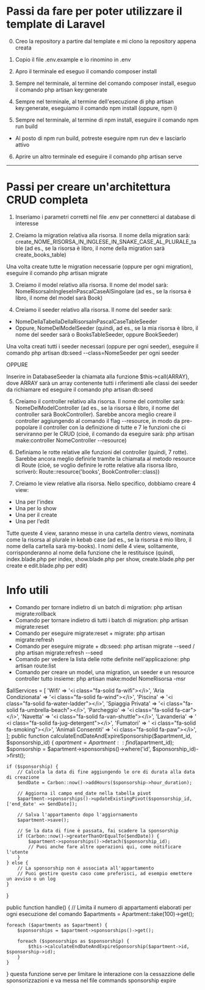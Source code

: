 # Passi da fare per poter utilizzare il template di Laravel

0. Creo la repository a partire dal template e mi clono la repository appena creata

1. Copio il file .env.example e lo rinomino in .env

2. Apro il terminale ed eseguo il comando composer install

3. Sempre nel terminale, al termine del comando composer install, eseguo il comando php artisan key:generate

4. Sempre nel terminale, al termine dell'esecuzione di php artisan key:generate, eseguiamo il comando npm install (oppure, npm i)

5. Sempre nel terminale, al termine di npm install, eseguire il comando npm run build
- Al posto di npm run build, potreste eseguire npm run dev e lasciarlo attivo

6. Aprire un altro terminale ed eseguire il comando php artisan serve


--------------------------------------------------------------------------------------------


# Passi per creare un'architettura CRUD completa

1. Inseriamo i parametri corretti nel file .env per connetterci al database di interesse

2. Creiamo la migration relativa alla risorsa. Il nome della migration sarà: create_NOME_RISORSA_IN_INGLESE_IN_SNAKE_CASE_AL_PLURALE_table (ad es., se la risorsa è libro, il nome della migration sarà create_books_table)

Una volta create tutte le migration necessarie (oppure per ogni migration), eseguire il comando php artisan migrate 

3. Creiamo il model relativo alla risorsa. Il nome del model sarà: NomeRisorsaInIngleseInPascalCaseAlSingolare (ad es., se la risorsa è libro, il nome del model sarà Book)

4. Creiamo il seeder relativo alla risorsa. Il nome del seeder sarà:
- NomeDellaTabellaDellaRisorsaInPascalCaseTableSeeder
- Oppure, NomeDelModelSeeder
(quindi, ad es., se la mia risorsa è libro, il nome del seeder sarà o BooksTableSeeder, oppure BookSeeder)

Una volta creati tutti i seeder necessari (oppure per ogni seeder), eseguire il comando php artisan db:seed --class=NomeSeeder per ogni seeder

OPPURE

Inserire in DatabaseSeeder la chiamata alla funzione $this->call(ARRAY), dove ARRAY sarà un array contenente tutti i riferimenti alle classi dei seeder da richiamare ed eseguire il comando php artisan db:seed

5. Creiamo il controller relativo alla risorsa. Il nome del controller sarà: NomeDelModelController (ad es., se la risorsa è libro, il nome del controller sarà BookController). Sarebbe ancora meglio creare il controller aggiungendo al comando il flag --resource, in modo da pre-popolare il controller con la definizione di tutte e 7 le funzioni che ci serviranno per le CRUD (cioè, il comando da eseguire sarà: php artisan make:controller NomeController --resource)

6. Definiamo le rotte relative alle funzioni del controller (quindi, 7 rotte). Sarebbe ancora meglio definirle tramite la chiamata al metodo resource di Route (cioè, se voglio definire le rotte relative alla risorsa libro, scriverò: Route::resource('books', BookController::class))

7. Creiamo le view relative alla risorsa. Nello specifico, dobbiamo creare 4 view:
- Una per l'index
- Una per lo show
- Una per il create
- Una per l'edit

Tutte queste 4 view, saranno messe in una cartella dentro views, nominata come la risorsa al plurale in kebab case (ad es., se la risorsa è mio libro, il nome della cartella sarà my-books). I nomi delle 4 view, solitamente, corrisponderanno al nome della funzione che le restituisce (quindi, index.blade.php per index, show.blade.php per show, create.blade.php per create e edit.blade.php per edit)

# Info utili
- Comando per tornare indietro di un batch di migration: php artisan migrate:rollback
- Comando per tornare indietro di tutti i batch di migration: php artisan migrate:reset
- Comando per eseguire migrate:reset + migrate: php artisan migrate:refresh
- Comando per eseguire migrate + db:seed: php artisan migrate --seed / php artisan migrate:refresh --seed
- Comando per vedere la lista delle rotte definite nell'applicazione: php artisan route:list
- Comando per creare un model, una migration, un seeder e un resource controller tutto insieme: php artisan make:model NomeRisorsa -msr




$allServices = [
            'Wifi' => '<i class="fa-solid fa-wifi"></i>',
            'Aria Condizionata' => '<i class="fa-solid fa-wind"></i>',
            'Piscina' => '<i class="fa-solid fa-water-ladder"></i>',
            'Spiaggia Privata' => '<i class="fa-solid fa-umbrella-beach"></i>',
            'Parcheggio' => '<i class="fa-solid fa-car"></i>',
            'Navetta' => '<i class="fa-solid fa-van-shuttle"></i>',
            'Lavanderia' => ' <i class="fa-solid fa-jug-detergent"></i>',
            'Fumatori' => ' <i class="fa-solid fa-smoking"></i>',
            'Animali Consentiti' => '<i class="fa-solid fa-paw"></i>',
        ];
        public function calculateEndDateAndExpireSponsorship($apartment_id, $sponsorship_id) {
    $apartment = Apartment::find($apartment_id);
    $sponsorship = $apartment->sponsorships()->where('id', $sponsorship_id)->first();

    if ($sponsorship) {
        // Calcola la data di fine aggiungendo le ore di durata alla data di creazione
        $endDate = Carbon::now()->addHours($sponsorship->hour_duration);

        // Aggiorna il campo end_date nella tabella pivot
        $apartment->sponsorships()->updateExistingPivot($sponsorship_id, ['end_date' => $endDate]);
        
        // Salva l'appartamento dopo l'aggiornamento
        $apartment->save();
        
        // Se la data di fine è passata, fai scadere la sponsorship
        if (Carbon::now()->greaterThanOrEqualTo($endDate)) {
            $apartment->sponsorships()->detach($sponsorship_id);
            // Puoi anche fare altre operazioni qui, come notificare l'utente
        }
    } else {
        // La sponsorship non è associata all'appartamento
        // Puoi gestire questo caso come preferisci, ad esempio emettere un avviso o un log
    }
}





public function handle()
{
    // Limita il numero di appartamenti elaborati per ogni esecuzione del comando
    $apartments = Apartment::take(100)->get();

    foreach ($apartments as $apartment) {
        $sponsorships = $apartment->sponsorships()->get();

        foreach ($sponsorships as $sponsorship) {
            $this->calculateEndDateAndExpireSponsorship($apartment->id, $sponsorship->id);
        }
    }
}
questa funzione serve per limitare le interazione con la cessazzione delle sponsorizzazioni e va messa nel file commands sponsorship expire
